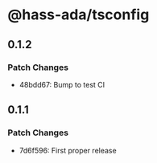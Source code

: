 # @hass-ada/tsconfig

## 0.1.2

### Patch Changes

- 48bdd67: Bump to test CI

## 0.1.1

### Patch Changes

- 7d6f596: First proper release
